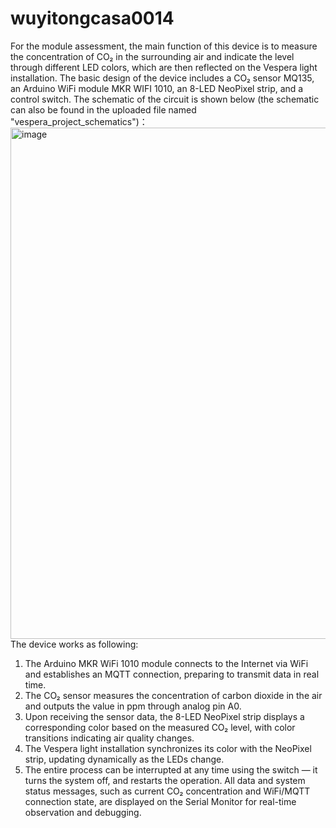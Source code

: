 # wuyitongcasa0014
For the module assessment, the main function of this device is to measure the concentration of CO₂ in the surrounding air and indicate the level through different LED colors, which are then reflected on the Vespera light installation.
The basic design of the device includes a CO₂ sensor MQ135, an Arduino WiFi module MKR WIFI 1010, an 8-LED NeoPixel strip, and a control switch.
The schematic of the circuit is shown below (the schematic can also be found in the uploaded file named "vespera_project_schematics")：
<img width="1381" height="818" alt="image" src="https://github.com/user-attachments/assets/1f6d086e-05ef-461e-a6d4-88b4947c599b" />
The device works as following:
1. The Arduino MKR WiFi 1010 module connects to the Internet via WiFi and establishes an MQTT connection, preparing to transmit data in real time.
2. The CO₂ sensor measures the concentration of carbon dioxide in the air and outputs the value in ppm through analog pin A0.
3. Upon receiving the sensor data, the 8-LED NeoPixel strip displays a corresponding color based on the measured CO₂ level, with color transitions indicating air quality changes.
4. The Vespera light installation synchronizes its color with the NeoPixel strip, updating dynamically as the LEDs change.
5. The entire process can be interrupted at any time using the switch — it turns the system off, and restarts the operation.
All data and system status messages, such as current CO₂ concentration and WiFi/MQTT connection state, are displayed on the Serial Monitor for real-time observation and debugging.
